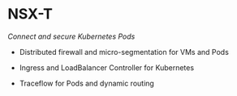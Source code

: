 # NSX-T

*Connect and secure Kubernetes Pods*

- Distributed firewall and micro-segmentation for VMs and Pods

- Ingress and LoadBalancer Controller for Kubernetes

- Traceflow for Pods and dynamic routing
